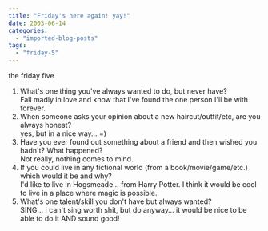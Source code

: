 ```yaml
---
title: "Friday's here again! yay!"
date: 2003-06-14
categories: 
  - "imported-blog-posts"
tags: 
  - "friday-5"
---
```


the friday five

1. What's one thing you've always wanted to do, but never have?  
    Fall madly in love and know that I've found the one person I'll be with forever.
2. When someone asks your opinion about a new haircut/outfit/etc, are you always honest?  
    yes, but in a nice way… =)
3. Have you ever found out something about a friend and then wished you hadn't? What happened?  
    Not really, nothing comes to mind.
4. If you could live in any fictional world (from a book/movie/game/etc.) which would it be and why?  
    I'd like to live in Hogsmeade… from Harry Potter. I think it would be cool to live in a place where magic is possible.
5. What's one talent/skill you don't have but always wanted?  
    SING… I can't sing worth shit, but do anyway… it would be nice to be able to do it AND sound good!
